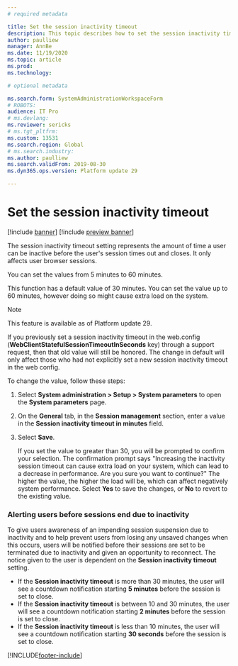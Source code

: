 ```yaml
---
# required metadata

title: Set the session inactivity timeout
description: This topic describes how to set the session inactivity timeout.
author: paulliew
manager: AnnBe
ms.date: 11/19/2020
ms.topic: article
ms.prod: 
ms.technology: 

# optional metadata

ms.search.form: SystemAdministrationWorkspaceForm
# ROBOTS: 
audience: IT Pro
# ms.devlang: 
ms.reviewer: sericks
# ms.tgt_pltfrm: 
ms.custom: 13531
ms.search.region: Global
# ms.search.industry: 
ms.author: paulliew
ms.search.validFrom: 2019-08-30
ms.dyn365.ops.version: Platform update 29

---
```


# Set the session inactivity timeout

[!include [banner](../includes/banner.md)]
[!include [preview banner](../includes/preview-banner.md)]

The session inactivity timeout setting represents the amount of time a user can be inactive before the user's session times out and closes. It only affects user browser sessions.

You can set the values from 5 minutes to 60 minutes.

This function has a default value of 30 minutes. You can set the value up to 60 minutes, however doing so might cause extra load on the system.

> [!NOTE] 
> This feature is available as of Platform update 29.
>
> If you previously set a session inactivity timeout in the web.config (**WebClientStatefulSessionTimeoutInSeconds** key) through a support request, then that old value will still be honored. The change in default will only affect those who had not explicitly set a new session inactivity timeout in the web config.

To change the value, follow these steps:

1. Select **System administration > Setup > System parameters** to open the **System parameters** page.
2. On the **General** tab, in the **Session management** section, enter a value in the **Session inactivity timeout in minutes** field.
3. Select **Save**. 

    If you set the value to greater than 30, you will be prompted to confirm your selection. The confirmation prompt says "Increasing the inactivity session timeout can cause extra load on your system, which can lead to a decrease in performance. Are you sure you want to continue?" The higher the value, the higher the load will be, which can affect negatively system performance. Select **Yes** to save the changes, or **No** to revert to the existing value.
    
### Alerting users before sessions end due to inactivity
To give users awareness of an impending session suspension due to inactivity and to help prevent users from losing any unsaved changes when this occurs, users will be notified before their sessions are set to be terminated due to inactivity and given an opportunity to reconnect. The notice given to the user is dependent on the **Session inactivity timeout** setting. 

-  If the **Session inactivity timeout** is more than 30 minutes, the user will see a countdown notification starting **5 minutes** before the session is set to close. 
-  If the **Session inactivity timeout** is between 10 and 30 minutes, the user will see a countdown notification starting **2 minutes** before the session is set to close. 
-  If the **Session inactivity timeout** is less than 10 minutes, the user will see a countdown notification starting **30 seconds** before the session is set to close.



[!INCLUDE[footer-include](../../../includes/footer-banner.md)]